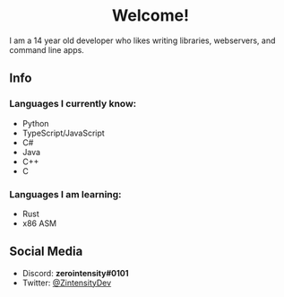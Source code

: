 <h1 align="center">Welcome!</h1>
I am a 14 year old developer who likes writing libraries, webservers, and command line apps.

## Info

### Languages I currently know:

- Python
- TypeScript/JavaScript
- C#
- Java
- C++
- C

### Languages I am learning:

- Rust
- x86 ASM

## Social Media

- Discord: **zerointensity#0101**
- Twitter: [@ZintensityDev](https://twitter.com/ZIntensityDev)

